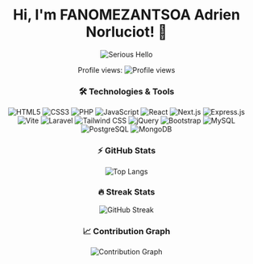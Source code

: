 <div align="center">

# Hi, I'm FANOMEZANTSOA Adrien Norluciot! 👋

  <img src="https://media4.giphy.com/media/26u4nJPf0JtQPdStq/giphy.gif?cid=6c09b952eb6yil3ct3kl6m2jjedj0mv6e1h7uu17wglnvwlq&ep=v1_internal_gif_by_id&rid=giphy.gif&ct=g" alt="Serious Hello" />



Profile views: ![Profile views](https://komarev.com/ghpvc/?username=Norluciot&color=blue)

### 🛠 Technologies & Tools
![HTML5](https://img.shields.io/badge/-HTML5-000?&logo=HTML5)
![CSS3](https://img.shields.io/badge/-CSS3-000?&logo=CSS3)
![PHP](https://img.shields.io/badge/-PHP-000?&logo=PHP)
![JavaScript](https://img.shields.io/badge/-JavaScript-000?&logo=JavaScript)
![React](https://img.shields.io/badge/-React-000?&logo=React)
![Next.js](https://img.shields.io/badge/-Next.js-000?&logo=Next.js)
![Express.js](https://img.shields.io/badge/-Express.js-000?&logo=Express)
![Vite](https://img.shields.io/badge/-Vite-000?&logo=Vite)
![Laravel](https://img.shields.io/badge/-Laravel-000?&logo=Laravel)
![Tailwind CSS](https://img.shields.io/badge/-Tailwind--CSS-000?&logo=Tailwind-CSS)
![jQuery](https://img.shields.io/badge/-jQuery-000?&logo=jQuery)
![Bootstrap](https://img.shields.io/badge/-Bootstrap-000?&logo=Bootstrap)
![MySQL](https://img.shields.io/badge/-MySQL-000?&logo=MySQL)
![PostgreSQL](https://img.shields.io/badge/-PostgreSQL-000?&logo=PostgreSQL)
![MongoDB](https://img.shields.io/badge/-MongoDB-000?&logo=MongoDB)



### ⚡ GitHub Stats
![Top Langs](https://github-readme-stats.vercel.app/api/top-langs/?username=Norluciot&layout=compact&theme=radical)

### 🔥 Streak Stats
![GitHub Streak](https://github-readme-streak-stats.herokuapp.com/?user=Norluciot&theme=radical)

### 📈 Contribution Graph
![Contribution Graph](https://raw.githubusercontent.com/Norluciot/Norluciot/main/contribution-graph.png)

</div>

